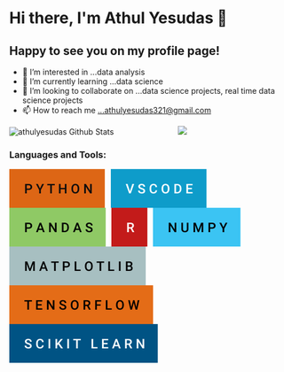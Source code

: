 # Hi there, I'm Athul Yesudas 👋 

## Happy to see you on my profile page! 

- 👀 I’m interested in ...data analysis
- 🌱 I’m currently learning ...data science
- 💞️ I’m looking to collaborate on ...data science projects, real time data science projects
- 📫 How to reach me ...athulyesudas321@gmail.com

<img align="right" width="200" src="https://github.com/athulyesudas/Animated-SVG/blob/main/Animated%20Cat/cat.svg" />
<img align="center" alt="athulyesudas Github Stats" src="https://github-readme-stats.vercel.app/api?username=athulyesudas&show_icons=true&hide_border=true&theme=dracula" />


### Languages and Tools:


<img align="left" alt="PYTHON" src="https://github.com/athulyesudas/athulyesudas/blob/main/Images/forthebadge/python.svg" style="padding-right:10px;" />
<img align="left" alt="VSCODE" src="https://github.com/athulyesudas/athulyesudas/blob/main/Images/forthebadge/vscode.svg" style="padding-right:10px;" />
<img align="left" alt="PANDAS" src="https://github.com/athulyesudas/athulyesudas/blob/main/Images/forthebadge/pandas.svg" style="padding-right:10px;" />
<img align="left" alt="R" src="https://github.com/athulyesudas/athulyesudas/blob/main/Images/forthebadge/r.svg" style="padding-right:10px;" />
<img align="left" alt="NUMPY" src="https://github.com/athulyesudas/athulyesudas/blob/main/Images/forthebadge/numpy.svg" style="padding-right:10px;" />

<br>


<img align="left" alt="MATPLOTLIB" src="https://github.com/athulyesudas/athulyesudas/blob/main/Images/forthebadge/matplotlib.svg" style="padding-right:10px;" />
<img align="left" alt="TENSORFLOW" src="https://github.com/athulyesudas/athulyesudas/blob/main/Images/forthebadge/tensorflow.svg" style="padding-right:10px;" />
<img align="left" alt="SCIKIT LEARN" src="https://github.com/athulyesudas/athulyesudas/blob/main/Images/forthebadge/scikit-learn.svg" style="padding-right:10px;" />





